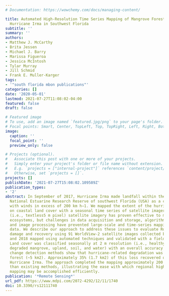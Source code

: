 ```yaml
---
# Documentation: https://wowchemy.com/docs/managing-content/

title: Automated High-Resolution Time Series Mapping of Mangrove Forests Damaged by
  Hurricane Irma in Southwest Florida
subtitle: ''
summary: ''
authors:
- Matthew J. McCarthy
- Brita Jessen
- Michael J. Barry
- Marissa Figueroa
- Jessica McIntosh
- Tylar Murray
- Jill Schmid
- Frank E. Muller-Karger
tags:
- '"south florida mbon publications"'
categories: []
date: '2020-05-01'
lastmod: 2021-07-27T11:08:02-04:00
featured: false
draft: false

# Featured image
# To use, add an image named `featured.jpg/png` to your page's folder.
# Focal points: Smart, Center, TopLeft, Top, TopRight, Left, Right, BottomLeft, Bottom, BottomRight.
image:
  caption: ''
  focal_point: ''
  preview_only: false

# Projects (optional).
#   Associate this post with one or more of your projects.
#   Simply enter your project's folder or file name without extension.
#   E.g. `projects = ["internal-project"]` references `content/project/deep-learning/index.md`.
#   Otherwise, set `projects = []`.
projects: []
publishDate: '2021-07-27T15:08:02.109589Z'
publication_types:
- '2'
abstract: In September of 2017, Hurricane Irma made landfall within the Rookery Bay
  National Estuarine Research Reserve of southwest Florida (USA) as a category 3 storm
  with winds in excess of 200 km h−1. We mapped the extent of the hurricane’s impact
  on coastal land cover with a seasonal time series of satellite imagery. Very high-resolution
  (i.e., textless5 m pixel) satellite imagery has proven effective to map wetland
  ecosystems, but challenges in data acquisition and storage, algorithm training,
  and image processing have prevented large-scale and time-series mapping of these
  data. We describe our approach to address these issues to evaluate Rookery Bay ecosystem
  damage and recovery using 91 WorldView-2 satellite images collected between 2010
  and 2018 mapped using automated techniques and validated with a field campaign.
  Land cover was classified seasonally at 2 m resolution (i.e., healthy mangrove,
  degraded mangrove, upland, soil, and water) with an overall accuracy of 82%. Digital
  change detection methods show that hurricane-related degradation was 17% of mangrove
  forest (~5 km2). Approximately 35% (1.7 km2) of this loss recovered one year after
  Hurricane Irma. The approach completed the mapping approximately 200 times faster
  than existing methods, illustrating the ease with which regional high-resolution
  mapping may be accomplished efficiently.
publication: '*Remote Sensing*'
url_pdf: https://www.mdpi.com/2072-4292/12/11/1740
doi: 10.3390/rs12111740
---
```


